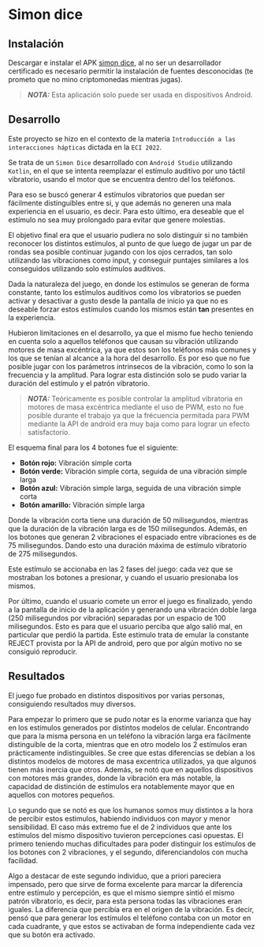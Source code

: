 # Simon dice

## Instalación

Descargar e instalar el APK [simon dice](./simon_dice.apk), al no ser un desarrollador certificado es necesario permitir la instalación de fuentes desconocidas (te prometo que no mino criptomonedas mientras jugas).

> **_NOTA:_**  Esta aplicación solo puede ser usada en dispositivos Android.

## Desarrollo

Este proyecto se hizo en el contexto de la materia `Introducción a las interacciones hápticas` dictada en la `ECI 2022`.

Se trata de un `Simon Dice` desarrollado con `Android Studio` utilizando `Kotlin`, en el que se intenta reemplazar el estímulo auditivo por uno táctil vibratorio, usando el motor que se encuentra dentro del los teléfonos. 

Para eso se buscó generar 4 estímulos vibratorios que puedan ser fácilmente distinguibles entre si, y que además no generen una mala experiencia en el usuario, es decir. Para esto último, era deseable que el estímulo no sea muy prolongado para evitar que genere molestias.

El objetivo final era que el usuario pudiera no solo distinguir si no también reconocer los distintos estímulos, al punto de que luego de jugar un par de rondas sea posible continuar jugando con los ojos cerrados, tan solo utilizando las vibraciones como input, y conseguir puntajes similares a los conseguidos utilizando solo estímulos auditivos.

Dada la naturaleza del juego, en donde los estímulos se generan de forma constante, tanto los estímulos auditivos como los vibratorios se pueden activar y desactivar a gusto desde la pantalla de inicio ya que no es deseable forzar estos estímulos cuando los mismos están **tan** presentes en la experiencia.

Hubieron limitaciones en el desarrollo, ya que el mismo fue hecho teniendo en cuenta solo a aquellos teléfonos que causan su vibración utilizando motores de masa excéntrica, ya que estos son los teléfonos más comunes y los que se tenían al alcance a la hora del desarrollo. Es por eso que no fue posible jugar con los parámetros intrinsecos de la vibración, como lo son la frecuencia y la amplitud. Para lograr esta distinción solo se pudo variar la duración del estímulo y el patrón vibratorio.

> **_NOTA:_**  Teóricamente es posible controlar la amplitud vibratoria en motores de masa excéntrica mediante el uso de PWM, esto no fue posible durante el trabajo ya que la frécuencia permitada para PWM mediante la API de android era muy baja como para lograr un efecto satisfactorio.

El esquema final para los 4 botones fue el siguiente:

* **Botón rojo:** Vibración simple corta
* **Botón verde:** Vibración simple corta, seguida de una vibración simple larga 
* **Botón azul:** Vibración simple larga, seguida de una vibración simple corta
* **Botón amarillo:** Vibración simple larga

Donde la vibración corta tiene una duración de 50 milisegundos, mientras que la duración de la vibración larga es de 150 milisegundos. Además, en los botones que generan 2 vibraciones el espaciado entre vibraciones es de 75 milisegundos. Dando esto una duración máxima de estímulo vibratorio de 275 milisegundos.

Este estímulo se accionaba en las 2 fases del juego: cada vez que se mostraban los botones a presionar, y cuando el usuario presionaba los mismos.

Por último, cuando el usuario comete un error el juego es finalizado, yendo a la pantalla de inicio de la aplicación y generando una vibración doble larga (250 milisegundos por vibración) separadas por un espacio de 100 milisegundos. Esto es para que el usuario perciba que algo salió mal, en particular que perdió la partida. Este estimulo trata de emular la constante REJECT provista por la API de android, pero que por algún motivo no se consiguió reproducir.
 
## Resultados

El juego fue probado en distintos dispositivos por varias personas, consiguiendo resultados muy diversos.

Para empezar lo primero que se pudo notar es la enorme varianza que hay en los estímulos generados por distintos modelos de celular. Encontrando que para la misma persona en un teléfono la vibración larga era fácilmente distinguible de la corta, mientras que en otro modelo los 2 estímulos eran prácticamente indistinguibles. Se cree que estas diferencias se debían a los distintos modelos de motores de masa excentrica utilizados, ya que algunos tienen más inercia que otros. Además, se notó que en aquellos dispositivos con motores más grandes, donde la vibración era más notable, la capacidad de distinción de estímulos era notablemente mayor que en aquellos con motores pequeños.

Lo segundo que se notó es que los humanos somos muy distintos a la hora de percibir estos estimulos, habiendo individuos con mayor y menor sensibilidad. El caso más extremo fue el de 2 individuos que ante los estímulos del mismo dispositivo tuvieron percepciones casi opuestas. El primero teniendo muchas dificultades para poder distinguir los estímulos de los botones con 2 vibraciones, y el segundo, diferenciandolos con mucha facílidad.

Algo a destacar de este segundo individuo, que a priori pareciera impensado, pero que sirve de forma excelente para marcar la diferencia entre estímulo y percepción, es que el mismo siempre sintió el mismo patrón vibratorio, es decir, para esta persona todas las vibraciones eran iguales. La diferencia que percibía era en el origen de la vibración. Es decir, pensó que para generar los estímulos el teléfono contaba con un motor en cada cuadrante, y que estos se activaban de forma independiente cada vez que su botón era activado.